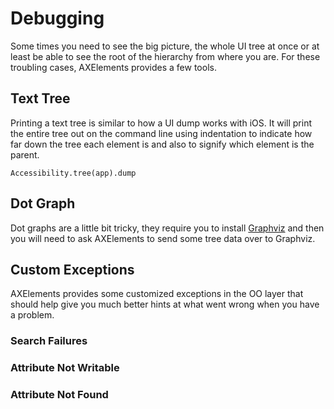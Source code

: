 # Debugging

Some times you need to see the big picture, the whole UI tree at
once or at least be able to see the root of the hierarchy from where
you are. For these troubling cases, AXElements provides a few tools.

## Text Tree

Printing a text tree is similar to how a UI dump works with iOS. It
will print the entire tree out on the command line using indentation
to indicate how far down the tree each element is and also to signify
which element is the parent.

    Accessibility.tree(app).dump

## Dot Graph

Dot graphs are a little bit tricky, they require you to install
[Graphviz](http://www.graphviz.org/) and then you will need to ask
AXElements to send some tree data over to Graphviz.

## Custom Exceptions

AXElements provides some customized exceptions in the OO layer that
should help give you much better hints at what went wrong when you
have a problem.

### Search Failures

### Attribute Not Writable

### Attribute Not Found
